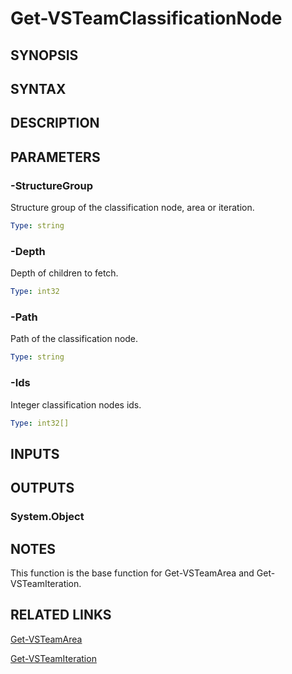 <!-- #include "./common/header.md" -->

# Get-VSTeamClassificationNode

## SYNOPSIS

<!-- #include "./synopsis/Get-VSTeamClassificationNode.md" -->

## SYNTAX

## DESCRIPTION

<!-- #include "./synopsis/Get-VSTeamClassificationNode.md" -->

## PARAMETERS

<!-- #include "./params/projectName.md" -->

### -StructureGroup

Structure group of the classification node, area or iteration.

```yaml
Type: string
```

### -Depth

Depth of children to fetch.

```yaml
Type: int32
```

### -Path

Path of the classification node.

```yaml
Type: string
```

### -Ids

Integer classification nodes ids.

```yaml
Type: int32[]
```

## INPUTS

## OUTPUTS

### System.Object

## NOTES

This function is the base function for Get-VSTeamArea and Get-VSTeamIteration.

## RELATED LINKS

[Get-VSTeamArea](Get-VSTeamArea.md)

[Get-VSTeamIteration](Get-VSTeamIteration.md)
